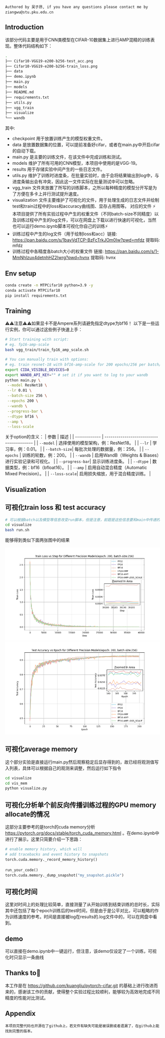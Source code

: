 `Authored by 吴子昂, if you have any questions please contact me by ziangwu@stu.pku.edu.cn`
## Introduction
该部分代码主要是用于CNN类模型在CIFAR-10数据集上进行AMP混精的训练表现。整体代码结构如下：
```bash
.
├── Cifar10-VGG19-e200-b256-test_acc.png
├── Cifar10-VGG19-e200-b256-train_loss.png
├── data
├── demo.ipynb
├── main.py
├── models
├── README.md
├── requirements.txt
├── utils.py
├── vgg_train
├── visualize
└── wandb
```
其中:
- checkpoint 用于放置训练产生的模型权重文件。
- data 是放置数据集的位置，可以提前准备好cifar，或者在main.py中开启cifar的自动下载。
- main.py 是主要的训练文件，在该文件中完成训练和测试。
- models 维护了所有可用的CNN模型，本项目中使用的是VGG-19。
- results 用于存储实验中间产生的一些日志文件。
- utils.py 维护了训练时进度条，在批量实验时，由于会将结果输出到log中，与进度条输出会有冲突，因此这一文件实际在批量测试中可以忽略。
- vgg_train 文件夹放置了所写的训练脚本，之所以每种精度的模型分开写是为了方便在多卡上并行测试提升速度。
- visualization 文件主要维护了可视化的文件，用于处理生成的日志文件并绘制test和train过程中的loss和accuracy曲线图、显存占用图等。
对应的文件
⚡ 本项目提供了所有实验过程中产生的权重文件（不同batch-size不同精度）以及训练过程中产生的log文件，可以在网盘上下载以进行快速的可视化，当然也可以运行demo.ipynb脚本可视化你自己的训练⚡
- 训练过程中产生的log文件（用于绘制loss和acc）链接: https://pan.baidu.com/s/1bavVdTCP-BzFcTrkJOm0Iw?pwd=mfdz 提取码: mfdz 
- 训练过程中各精度各batch大小的权重文件 链接: https://pan.baidu.com/s/1-MmNhlzux4detnhHZ2Iwrg?pwd=hvnx 提取码: hvnx
## Env setup
```bash
conda create -n MTPCifar10 python=3.9 -y
conda activate MTPCifar10
pip install requirements.txt
```
## Training
⚠️⚠️注意⚠️⚠️如果显卡不是Ampere系列请避免指定dtype为bf16！
以下是一些运行实例，你可以通过这些例子快速上手：
```bash
# Start training with script: 
# eg. fp16-amp-scale
bash vgg_train/train_fp16_amp_scale.sh
```
```bash
# You can manually train with options: 
# eg. train resnet-18 with bf16-amp-scale for 200 epochs/256 per batch/0.01 lr and turn on wandb and progress-bar
export CIDA_VISIBLE_DEVICES=0
export WANDB_API_KEY="" # set it if you want to log to your wandb
python main.py \
 --model ResNet18 \
 --lr 0.01 \
 --batch-size 256 \
 --epochs 200 \
 --wandb \
 --progress-bar \
 --dtype bf16 \
 --amp \
 --loss-scale
```
关于option的含义：
| 参数          | 描述                                      |
| ------------- | ----------------------------------------- |
| `--model`     | 选择使用的模型架构，例：ResNet18。        |
| `--lr`        | 学习率，例：0.01。                        |
| `--batch-size`| 每批次处理的数据量，例：256。             |
| `--epochs`    | 训练的轮数，例：200。                     |
| `--wandb`     | 启用WandB（Weights & Biases）进行实验记录和可视化。 |
| `--progress-bar`| 显示训练进度条。                         |
| `--dtype`     | 数据类型，例：bf16（bfloat16）。         |
| `--amp`       | 启用自动混合精度（Automatic Mixed Precision）。 |
| `--loss-scale`| 启用损失缩放，用于混合精度训练。          |
## Visualization
## 可视化train loss 和 test accuracy
```bash
# 可以根据batch以及模型等信息改变run脚本，但是注意，前题是这些信息要和main中传递的完全一致，py文件才能正确找到对应的log文件
cd visualize
bash run.sh
```
能够得到类似下面两张图中的结果

![alt text](Cifar10-VGG19-e200-b256-train_loss.png)
![alt text](Cifar10-VGG19-e200-b256-test_acc.png)
## 可视化average memory
这个部分实验是直接运行main.py然后观察稳定后显存得到的，故已经将观测值写入列表，具体可以根据自己的观测来调整，然后运行如下指令
```bash
cd visualize
cd vis_mem
python visualize.py
```
## 可视化分析单个前反向传播训练过程的GPU memory allocate的情况
这部分主要参考的是torch的cuda memory分析 https://pytorch.org/docs/stable/torch_cuda_memory.html 。在demo.ipynb中进行了展示，这里只简要介绍一下思路：
```python
# enable memory history, which will
# add tracebacks and event history to snapshots
torch.cuda.memory._record_memory_history()

run_your_code()
torch.cuda.memory._dump_snapshot("my_snapshot.pickle")
```
## 可视化时间
这里对时间上的处理比较简单，直接测量了从开始训练到结束训练的总时长，实际其中还包括了每个epoch训练后的test时间，但是由于是公平对比，可以粗略的作为训练速度的参考。时间是直接被log在results的.log文件中的，可以在网盘中看到。
## demo 
可以直接在demo.ipynb中一键运行，但注意，该demo仅设定了一个训练，可视化时只显示一条曲线
## Thanks to🤗
本工作是在 https://github.com/kuangliu/pytorch-cifar.git 的基础上进行改进而来的，感谢该工作的贡献，使得整个实验过程比较顺利，能够较为高效地完成不同精度的性能对比测试。
## Appendix
`本项目完整代码也开源在了github上，若文件有缺失可能是被误删或者遗漏了，在github上能找到完整的版本。`
